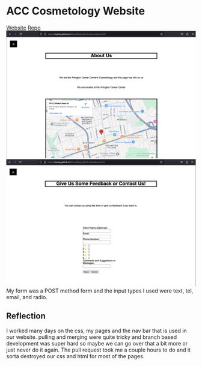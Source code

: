 # **ACC Cosmetology Website**

[Website](https://mamky.github.io/SharedRepo.github.io/index.html)
[Repo](https://github.com/Mamky/SharedRepo.github.io)
![photo1](photo1.jpg)
![photo2](photo2.jpg)
My form was a POST method form and the input types I used were text, tel, email, and radio. 
## **Reflection**

I worked many days on the css, my pages and the nav bar that is used in our website. pulling and merging were quite tricky and branch based development was super hard so maybe we can go over that a bit more or just never do it again. The pull request took me a couple hours to do and it sorta destroyed our css and html for most of the pages.
